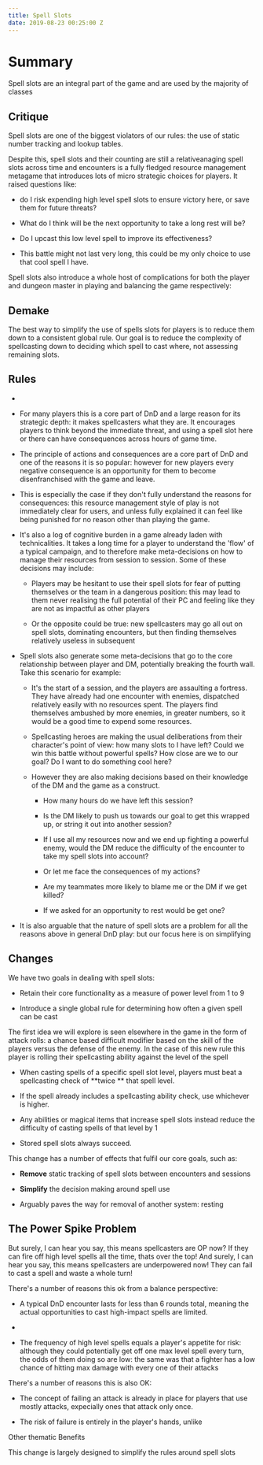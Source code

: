 ```yaml
---
title: Spell Slots
date: 2019-08-23 00:25:00 Z
---
```



# Summary

Spell slots are an integral part of the game and are used by the majority of classes


## Critique

Spell slots are one of the biggest violators of our rules: the use of static number tracking and lookup tables.

Despite this, spell slots and their counting are still a relativeanaging spell slots across time and encounters is a fully fledged resource management metagame that introduces lots of micro strategic choices for players. It raised questions like:

  * do I risk expending high level spell slots to ensure victory here, or save them for future threats?

  * What do I think will be the next opportunity to take a long rest will be?

  * Do I upcast this low level spell to improve its effectiveness?

  * This battle might not last very long, this could be my only choice to use that cool spell I have.

Spell slots also introduce a whole host of complications for both the player and dungeon master in playing and balancing the game respectively:


## Demake

The best way to simplify the use of spells slots for players is to reduce them down to a consistent global rule. Our goal is to reduce the complexity of spellcasting down to deciding which spell to cast where, not assessing remaining slots. 

## Rules

*

  * For many players this is a core part of DnD and a large reason for its strategic depth: it makes spellcasters what they are. It encourages players to think beyond the immediate threat, and using a spell slot here or there can have consequences across hours of game time.

  * The principle of actions and consequences are a core part of DnD and one of the reasons it is so popular: however for new players every negative consequence is an opportunity for them to become disenfranchised with the game and leave.

  * This is especially the case if they don't fully understand the reasons for consequences: this resource management style of play is not immediately clear for users, and unless fully explained it can feel like being punished for no reason other than playing the game.

  * It's also a log of cognitive burden in a game already laden with technicalities. It takes a long time for a player to understand the 'flow' of a typical campaign, and to therefore make meta-decisions on how to manage their resources from session to session. Some of these decisions may include:

    * Players may be hesitant to use their spell slots for fear of putting themselves or the team in a dangerous position: this may lead to them never realising the full potential of their PC and feeling like they are not as impactful as other players

    * Or the opposite could be true: new spellcasters may go all out on spell slots, dominating encounters, but then finding themselves relatively useless in subsequent

  * Spell slots also generate some meta-decisions that go to the core relationship between player and DM, potentially breaking the fourth wall. Take this scenario for example:

    * It's the start of a session, and the players are assaulting a fortress. They have already had one encounter with enemies, dispatched relatively easily with no resources spent. The players find themselves ambushed by more enemies, in greater numbers, so it would be a good time to expend some resources.

    * Spellcasting heroes are making the usual deliberations from their character's point of view: how many slots to I have left? Could we win this battle without powerful spells? How close are we to our goal? Do I want to do something cool here?

    * However they are also making decisions based on their knowledge of the DM and the game as a construct.

      * How many hours do we have left this session?

      * Is the DM likely to push us towards our goal to get this wrapped up, or string it out into another session?

      * If I use all my resources now and we end up fighting a powerful enemy, would the DM reduce the difficulty of the encounter to take my spell slots into account?

      * Or let me face the consequences of my actions?

      * Are my teammates more likely to blame me or the DM if we get killed?

      * If we asked for an opportunity to rest would be get one?

  * It is also arguable that the nature of spell slots are a problem for all the reasons above in general DnD play: but our focus here is on simplifying

## Changes

We have two goals in dealing with spell slots:

* Retain their core functionality as a measure of power level from 1 to 9

* Introduce a single global rule for determining how often a given spell can be cast

The first idea we will explore is seen elsewhere in the game in the form of attack rolls: a chance based difficult modifier based on the skill of the players versus the defense of the enemy.  In the case of this new rule this player is rolling their spellcasting ability against the level of the spell

* When casting spells of a specific spell slot level, players must beat a spellcasting check of  \*\*twice \*\* that spell level.

* If the spell already includes a spellcasting ability check, use whichever is higher.

* Any abilities or magical items that increase spell slots instead reduce the difficulty of casting spells of that level by 1

* Stored spell slots always succeed.

This change has a number of effects that fulfil our core goals, such as:

* **Remove** static tracking of spell slots between encounters and sessions

* **Simplify** the decision making around spell use

* Arguably paves the way for removal of another system: resting

## The Power Spike Problem

But surely, I can hear you say, this means spellcasters are OP now? If they can fire off high level spells all the time, thats over the top! And surely, I can hear you say, this means spellcasters are underpowered now! They can fail to cast a spell and waste a whole turn!

There's a number of reasons this ok from a balance perspective:

* A typical DnD encounter lasts for less than 6 rounds total, meaning the actual opportunities to cast high-impact spells are limited.

*

* The frequency of high level spells equals a player's appetite for risk: although they could potentially get off one max level spell every turn, the odds of them doing so are low: the same was that a fighter has a low chance of hitting max damage with every one of their attacks

There's a number of reasons this is also OK:

* The concept of failing an attack is already in place for players that use mostly attacks, expecially ones that attack only once.

* The risk of failure is entirely in the player's hands, unlike

Other thematic Benefits

This change is largely designed to simplify the rules around spell slots
